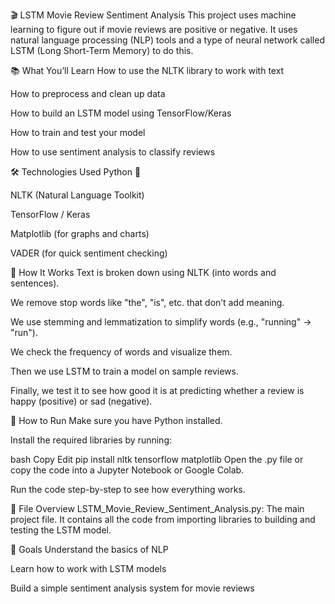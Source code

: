 🎬 LSTM Movie Review Sentiment Analysis
This project uses machine learning to figure out if movie reviews are positive or negative. It uses natural language processing (NLP) tools and a type of neural network called LSTM (Long Short-Term Memory) to do this.

📚 What You’ll Learn
How to use the NLTK library to work with text

How to preprocess and clean up data

How to build an LSTM model using TensorFlow/Keras

How to train and test your model

How to use sentiment analysis to classify reviews

🛠️ Technologies Used
Python 🐍

NLTK (Natural Language Toolkit)

TensorFlow / Keras

Matplotlib (for graphs and charts)

VADER (for quick sentiment checking)

🧠 How It Works
Text is broken down using NLTK (into words and sentences).

We remove stop words like "the", "is", etc. that don’t add meaning.

We use stemming and lemmatization to simplify words (e.g., "running" → "run").

We check the frequency of words and visualize them.

Then we use LSTM to train a model on sample reviews.

Finally, we test it to see how good it is at predicting whether a review is happy (positive) or sad (negative).

🚀 How to Run
Make sure you have Python installed.

Install the required libraries by running:

bash
Copy
Edit
pip install nltk tensorflow matplotlib
Open the .py file or copy the code into a Jupyter Notebook or Google Colab.

Run the code step-by-step to see how everything works.

📁 File Overview
LSTM_Movie_Review_Sentiment_Analysis.py: The main project file. It contains all the code from importing libraries to building and testing the LSTM model.

🎯 Goals
Understand the basics of NLP

Learn how to work with LSTM models

Build a simple sentiment analysis system for movie reviews
